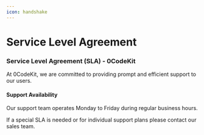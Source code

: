```yaml
---
icon: handshake
---
```


# Service Level Agreement

### Service Level Agreement (SLA) - 0CodeKit

At 0CodeKit, we are committed to providing prompt and efficient support to our users.

#### Support Availability

Our support team operates Monday to Friday during regular business hours.

If a special SLA is needed or for individual support plans please contact our sales team.
